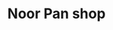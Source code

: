 ---
title: "Noor Pan shop"
url: /karachi/noor-pan-shop-w28r-rh9-federal-b-area-punjab-colony-nazimabad/
shop: tobacco
---